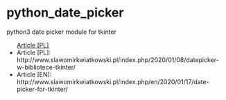 # python_date_picker
python3 date picker module for tkinter

<ul>
  <a href="http://www.slawomirkwiatkowski.pl/index.php/2020/01/08/datepicker-w-bibliotece-tkinter/">Article [PL]</a>
<li>Article [PL]: http://www.slawomirkwiatkowski.pl/index.php/2020/01/08/datepicker-w-bibliotece-tkinter/</li>
<li>Article [EN]: http://www.slawomirkwiatkowski.pl/index.php/en/2020/01/17/date-picker-for-tkinter/</li>
</ul>

